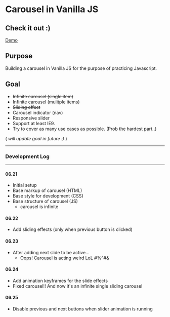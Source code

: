 # Carousel in Vanilla JS

## Check it out :)
[Demo](https://r0o0.github.io/carousel_vanillaJS/)

## Purpose

Building a carousel in Vanilla JS for the purpose of practicing Javascript.

## Goal

- ~~Infinite carousel (single item)~~
- Infinite carousel (mulitple items)
- ~~Sliding effect~~
- Carousel indicator (nav)
- Responsive slider
- Support at least IE9. 
- Try to cover as many use cases as possible. (Prob the hardest part..)

( _will update goal in future :)_ )

___

### Development Log

___

#### 06.21

- Initial setup
- Base markup of carousel (HTML)
- Base style for development (CSS)
- Base structure of carousel (JS)
  - carousel is infinite

#### 06.22

- Add sliding effects (only when previous button is clicked)

#### 06.23

- After adding next slide to be active...
  - Oops! Carousel is acting weird LoL #%^#&

#### 06.24

- Add animation keyframes for the slide effects
- Fixed carousel!! And now it's an infinite single sliding carousel

#### 06.25

- Disable previous and next buttons when slider animation is running